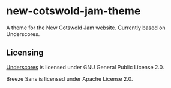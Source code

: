 # new-cotswold-jam-theme
A theme for the New Cotswold Jam website. Currently based on Underscores.

## Licensing

[Underscores](https://www.underscores.me) is licensed under GNU General Public License 2.0.

Breeze Sans is licensed under Apache License 2.0.
